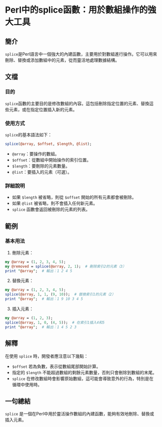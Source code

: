 <!--
Meta Description: # Perl中的splice函數：用於數組操作的強大工具 ## 簡介 `splice`是Perl語言中一個強大的內建函數，主要用於對數組進行操作。它可以用來刪除、替換或添加數組中的元素，從而靈活地處理數據結構。 ## 文檔 ### 目的 `splice`函數的主要目的是修改數組的內容。這包括刪除指定...
Meta Keywords: splice, array, perl, offset, length
-->

# Perl中的splice函數：用於數組操作的強大工具

## 簡介
`splice`是Perl語言中一個強大的內建函數，主要用於對數組進行操作。它可以用來刪除、替換或添加數組中的元素，從而靈活地處理數據結構。

## 文檔
### 目的
`splice`函數的主要目的是修改數組的內容。這包括刪除指定位置的元素、替換這些元素，或在指定位置插入新的元素。

### 使用方式
`splice`的基本語法如下：
```perl
splice(@array, $offset, $length, @list);
```
- `@array`：要操作的數組。
- `$offset`：從數組中開始操作的索引位置。
- `$length`：要刪除的元素數量。
- `@list`：要插入的元素（可選）。

### 詳細說明
- 如果 `$length` 被省略，則從 `$offset` 開始的所有元素都會被刪除。
- 如果 `@list` 被省略，則不會插入任何新元素。
- `splice` 函數會返回被刪除的元素的列表。

## 範例
### 基本用法
1. 刪除元素：
```perl
my @array = (1, 2, 3, 4, 5);
my @removed = splice(@array, 2, 1);  # 刪除索引2的元素（3）
print "@array";  # 輸出：1 2 4 5
```

2. 替換元素：
```perl
my @array = (1, 2, 3, 4, 5);
splice(@array, 1, 1, (9, 10));  # 替換索引1的元素（2） 
print "@array";  # 輸出：1 9 10 3 4 5
```

3. 插入元素：
```perl
my @array = (1, 2, 3);
splice(@array, 1, 0, (4, 5));  # 在索引1插入4和5
print "@array";  # 輸出：1 4 5 2 3
```

## 解釋
在使用 `splice` 時，開發者應注意以下幾點：
- `$offset` 若為負數，表示從數組尾部開始計算。
- 指定的 `$length` 不能超過數組的剩餘元素數量，否則只會刪除到數組的末尾。
- `splice` 在修改數組時會影響原始數組，這可能會導致意外的行為，特別是在循環中使用時。

## 一句總結
`splice` 是一個在Perl中用於靈活操作數組的內建函數，能夠有效地刪除、替換或插入元素。